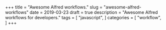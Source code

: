 +++
title = "Awesome Alfred workflows."
slug = "awesome-alfred-workflows"
date = 2019-03-23
draft = true
description = "Awesome Alfred workflows for developers."
tags = [
    "javascript",
]
categories = [
    "workflow",
]
+++ 

